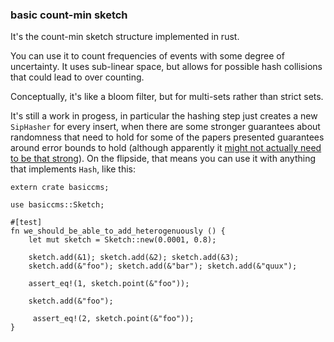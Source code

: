 ### basic count-min sketch

It's the count-min sketch structure implemented in rust.

You can use it to count frequencies of events with some degree of
uncertainty. It uses sub-linear space, but allows for possible hash
collisions that could lead to over counting.

Conceptually, it's like a bloom filter, but for multi-sets rather than
strict sets.

It's still a work in progess, in particular the hashing step just
creates a new `SipHasher` for every insert, when there are some
stronger guarantees about randomness that need to hold for some of the
papers presented guarantees around error bounds to hold (although
apparently it [might not actually need to be that
strong](https://github.com/ezyang/ocaml-cminsketch/blob/master/cminsketch.ml#L16-L19)). On
the flipside, that means you can use it with anything that implements
`Hash`, like this:

```
extern crate basiccms;

use basiccms::Sketch;

#[test]
fn we_should_be_able_to_add_heterogenuously () {
    let mut sketch = Sketch::new(0.0001, 0.8);

    sketch.add(&1); sketch.add(&2); sketch.add(&3);
    sketch.add(&"foo"); sketch.add(&"bar"); sketch.add(&"quux");

    assert_eq!(1, sketch.point(&"foo"));

    sketch.add(&"foo");

     assert_eq!(2, sketch.point(&"foo"));
}

```